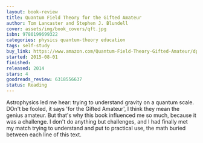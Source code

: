 ```yaml
---
layout: book-review
title: Quantum Field Theory for the Gifted Amateur
author: Tom Lancaster and Stephen J. Blundell
cover: assets/img/book_covers/qft.jpg
isbn: 9780199699322
categories: physics quantum-theory education
tags: self-study
buy_link: https://www.amazon.com/Quantum-Field-Theory-Gifted-Amateur/dp/019969933X
started: 2015-08-01
finished: 
released: 2014
stars: 4
goodreads_review: 6318556637
status: Reading
---
```


Astrophysics led me hear: trying to understand gravity on a quantum scale. DOn't be fooled, it says 'for the Gifted Amateur', I think they mean the genius amateur. But that's why this book influenced me so much, because it was a challenge. I don't do anything but challenges, and I had finally met my match trying to understand and put to practical use, the math buried between each line of this text. 